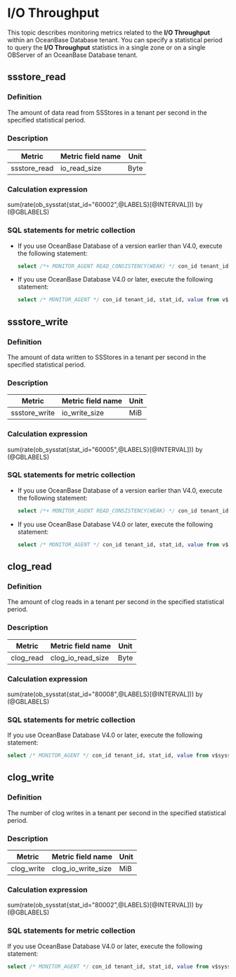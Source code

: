 # I/O Throughput

This topic describes monitoring metrics related to the **I/O Throughput** within an OceanBase Database tenant. You can specify a statistical period to query the **I/O Throughput** statistics in a single zone or on a single OBServer of an OceanBase Database tenant.

## ssstore_read

### Definition

The amount of data read from SSStores in a tenant per second in the specified statistical period.

### Description

| **Metric** | **Metric field name** |                                        **Unit**                                        |
|------------|-----------------------|----------------------------------------------------------------------------------------|
| ssstore_read       | io_read_size          | Byte |

### Calculation expression

sum(rate(ob_sysstat{stat_id="60002",@LABELS}[@INTERVAL])) by (@GBLABELS)

### SQL statements for metric collection

* If you use OceanBase Database of a version earlier than V4.0, execute the following statement:

  ```sql
  select /*+ MONITOR_AGENT READ_CONSISTENCY(WEAK) */ con_id tenant_id, stat_id, value from v$sysstat where stat_id IN (60002) and (con_id > 1000 or con_id = 1) and class < 1000
  ```

* If you use OceanBase Database V4.0 or later, execute the following statement:

  ```sql
  select /* MONITOR_AGENT */ con_id tenant_id, stat_id, value from v$sysstat where stat_id IN (60002) and (con_id > 1000 or con_id = 1) and class < 1000
  ```

## ssstore_write

### Definition

The amount of data written to SSStores in a tenant per second in the specified statistical period.

### Description

| **Metric** | **Metric field name** |                                        **Unit**                                        |
|------------|-----------------------|----------------------------------------------------------------------------------------|
| ssstore_write      | io_write_size         | MiB |

### Calculation expression

sum(rate(ob_sysstat{stat_id="60005",@LABELS}[@INTERVAL])) by (@GBLABELS)

### SQL statements for metric collection

* If you use OceanBase Database of a version earlier than V4.0, execute the following statement:

  ```sql
  select /*+ MONITOR_AGENT READ_CONSISTENCY(WEAK) */ con_id tenant_id, stat_id, value from v$sysstat where stat_id IN (60005) and (con_id > 1000 or con_id = 1) and class < 1000
  ```

* If you use OceanBase Database V4.0 or later, execute the following statement:

  ```sql
  select /* MONITOR_AGENT */ con_id tenant_id, stat_id, value from v$sysstat where stat_id IN (60005) and (con_id > 1000 or con_id = 1) and class < 1000
  ```

## clog_read

### Definition

The amount of clog reads in a tenant per second in the specified statistical period.

### Description

| **Metric** | **Metric field name** |   **Unit**   |
|------------|-----------------------|--------------|
| clog_read      | clog_io_read_size         | Byte |

### Calculation expression

sum(rate(ob_sysstat{stat_id="80008",@LABELS}[@INTERVAL])) by (@GBLABELS)

### SQL statements for metric collection

If you use OceanBase Database V4.0 or later, execute the following statement:

  ```sql
  select /* MONITOR_AGENT */ con_id tenant_id, stat_id, value from v$sysstat where stat_id IN (80008) and (con_id > 1000 or con_id = 1) and class < 1000
  ```

## clog_write

### Definition

The number of clog writes in a tenant per second in the specified statistical period.

### Description

| **Metric** | **Metric field name** |   **Unit**   |
|------------|-----------------------|--------------|
| clog_write      | clog_io_write_size       | MiB |

### Calculation expression

sum(rate(ob_sysstat{stat_id="80002",@LABELS}[@INTERVAL])) by (@GBLABELS)

### SQL statements for metric collection

If you use OceanBase Database V4.0 or later, execute the following statement:

  ```sql
  select /* MONITOR_AGENT */ con_id tenant_id, stat_id, value from v$sysstat where stat_id IN (80002) and (con_id > 1000 or con_id = 1) and class < 1000
  ```
